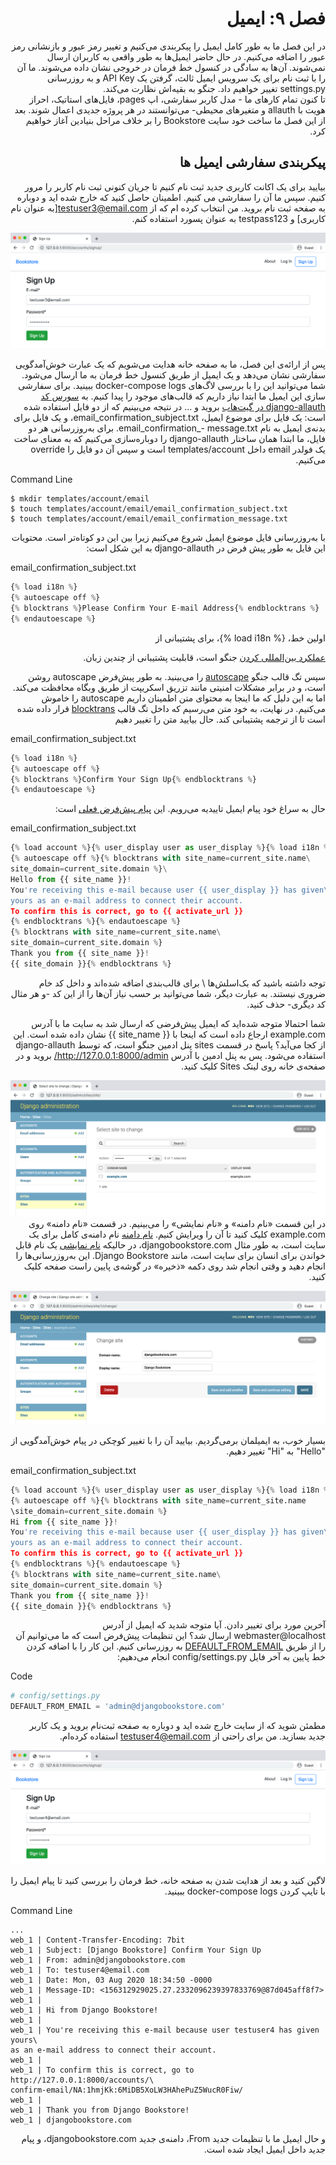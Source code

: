<div dir='rtl'>

# فصل ۹: ایمیل

در این فصل ما به طور کامل ایمیل را پیکربندی می‌کنیم و تغییر رمز عبور و بازنشانی رمز عبور را اضافه می‌کنیم.
در حال حاضر ایمیل‌ها به طور واقعی به کاربران ارسال نمی‌شوند. آن‌ها به سادگی در کنسول خط فرمان در خروجی نشان داده می‌شوند.    ما آن را با ثبت نام برای یک سرویس ایمیل ثالث، گرفتن یک API Key و به روزرسانی settings.py تغییر خواهیم داد.
جنگو به بقیه‌اش نظارت می‌کند.
<br>
تا کنون تمام کارهای ما - مدل کاربر سفارشی، اپ pages، فایل‌های استاتیک، احراز هویت با allauth و متغیرهای محیطی-
می‌توانستند در هر پروژه جدیدی اعمال شوند.
بعد از این فصل ما ساخت خود سایت Bookstore را بر خلاف مراحل بنیادین آغاز خواهیم کرد.

## پیکربندی سفارشی ایمیل ها
بیایید برای یک اکانت کاربری جدید ثبت نام کنیم تا جریان کنونی ثبت نام کاربر را مرور کنیم.
سپس ما آن را سفارشی می کنیم. اطمینان حاصل کنید که خارج شده اید و دوباره به صفحه ثبت نام بروید. من انتخاب کرده ام که از testuser3@email.com[به عنوان نام کاربری] و testpass123 به عنوان پسورد استفاده کنم.

![testuser3 Sign Up](./images/testuser%203%20Sign%20Up.png)

پس از ارائه‌ی این فصل، ما به صفحه خانه هدایت می‌شویم که یک عبارت خوش‌آمدگویی سفارشی نشان می‌دهد و یک ایمیل از طریق کنسول خط فرمان به ما ارسال می‌شود. شما می‌توانید این را با بررسی لاگ‌های docker-compose logs ببینید.
برای سفارشی سازی این ایمیل ما ابتدا نیاز داریم که قالب‌های موجود را پیدا کنیم.
 به
  [سورس کد django-allauth در گیت‌هاب](https://github.com/pennersr/django-allauth)
   بروید و ...
   در نتیجه می‌بینیم که از دو فایل استفاده شده است: یک فایل برای موضوع ایمیل، email_confirmation_subject.txt، و یک فایل برای بدنه‌ی ایمیل به نام email_confirmation_-
message.txt.
برای به‌روزرسانی هر دو فایل، ما ابتدا همان ساختار django-allauth را دوباره‌سازی می‌کنیم که به معنای ساخت یک فولدر email داخل templates/account است و سپس آن دو فایل را override می‌کنیم.

<div dir='ltr'>
Command Line

```shell
$ mkdir templates/account/email
$ touch templates/account/email/email_confirmation_subject.txt
$ touch templates/account/email/email_confirmation_message.txt
```
</div> 
 
 با به‌روزرسانی فایل موضوع ایمیل شروع می‌کنیم زیرا بین این دو کوتاه‌تر است. محتویات این فایل به طور پیش فرض در django-allauth به این شکل است:
 
<div dir='ltr'>
email_confirmation_subject.txt

```python
{% load i18n %}
{% autoescape off %}
{% blocktrans %}Please Confirm Your E-mail Address{% endblocktrans %}
{% endautoescape %}
```
</div> 
اولین  خط، {% load i18n %}، برای پشتیبانی از

  [عملکرد بین‌المللی‌ کردن](https://docs.djangoproject.com/en/3.1/topics/i18n/) جنگو است، قابلیت پشتیبانی از چندین زبان.
  
  سپس تگ قالب جنگو 
  [autoscape](https://docs.djangoproject.com/en/3.1/ref/templates/builtins/#autoescape) را می‌بینید. 
   به طور پیش‌فرض autoscape روشن است، و در برابر مشکلات امنیتی مانند تزریق اسکریپت از طریق وبگاه محافظت می‌کند. اما به این دلیل که ما اینجا به محتوای متن اطمینان داریم autoscape را خاموش می‌کنیم.
   در نهایت، به خود متن می‌رسیم که داخل تگ قالب 
   [blocktrans](https://docs.djangoproject.com/en/3.1/topics/i18n/translation/#std:templatetag-blocktrans) قرار داده شده است تا از ترجمه پشتیبانی کند. حال بیایید متن را تغییر دهیم 

<div dir='ltr'>
email_confirmation_subject.txt

```python
{% load i18n %}
{% autoescape off %}
{% blocktrans %}Confirm Your Sign Up{% endblocktrans %}
{% endautoescape %}
```
</div> 

حال به سراغ خود پیام ایمیل تاییدیه می‌رویم.
این
[پیام پیش‌فرض فعلی](https://github.com/pennersr/django-allauth/blob/41f84f5530b75431cfd4cf2b89cd805ced009e7d/allauth/templates/account/email/email_confirmation_message.txt) است:

<div dir='ltr'>
email_confirmation_subject.txt

```python
{% load account %}{% user_display user as user_display %}{% load i18n %}\
{% autoescape off %}{% blocktrans with site_name=current_site.name\
site_domain=current_site.domain %}\
Hello from {{ site_name }}!
You're receiving this e-mail because user {{ user_display }} has given\
yours as an e-mail address to connect their account.
To confirm this is correct, go to {{ activate_url }}
{% endblocktrans %}{% endautoescape %}
{% blocktrans with site_name=current_site.name\
site_domain=current_site.domain %}
Thank you from {{ site_name }}!
{{ site_domain }}{% endblocktrans %}
```
</div> 

توجه داشته باشید که بک‌اسلش‌ها \ برای قالب‌بندی اضافه شده‌اند و داخل کد خام ضروری نیستند. به عبارت دیگر، شما می‌توانید بر حسب نیاز آن‌ها را از این کد -و هر مثال کد دیگری- حذف کنید.

شما احتمالا متوجه شده‌اید که ایمیل پیش‌فرضی که ارسال شد به سایت ما با آدرس example.com ارجاع داده است که اینجا با {{ site_name }} نشان داده شده است. این از کجا می‌آید؟ پاسخ در قسمت sites پنل ادمین جنگو است، که توسط django-allauth استفاده می‌شود. پس به پنل ادمین با آدرس http://127.0.0.1:8000/admin/ بروید و در صفحه‌ی خانه روی لینک Sites کلیک کنید.
 
![Admin Sites](./images/Admin%20Sites.png)
در این قسمت «نام دامنه» و «نام نمایشی» را می‌بینیم. در قسمت «نام دامنه» روی example.com کلیک کنید تا آن را ویرایش کنیم. 
[نام دامنه](https://docs.djangoproject.com/en/3.1/ref/contrib/sites/#django.contrib.sites.models.Site.domain) نام دامنه‌ی کامل برای یک سایت است، به طور مثال djangobookstore.com، در حالیکه 
[نام نمایشی](https://docs.djangoproject.com/en/3.1/ref/contrib/sites/#django.contrib.sites.models.Site.name) یک نام قابل خواندن برای انسان برای سایت است، مانند Django Bookstore.
این به‌روزرسانی‌ها را انجام دهید و وقتی انجام شد روی دکمه «ذخیره» در گوشه‌ی پایین راست صفحه کلیک کنید.

 ![Admin Sites - DjangoBookstore.com](./images/Admin%20Sites%20-%20DjangoBookstore.com.png)
 
بسیار خوب، به ایمیلمان برمی‌گردیم. بیایید آن را با تغییر کوچکی در پیام خوش‌آمدگویی از "Hello" به "Hi" تغییر دهیم.  

<div dir='ltr'>
email_confirmation_subject.txt

```python
{% load account %}{% user_display user as user_display %}{% load i18n %}\
{% autoescape off %}{% blocktrans with site_name=current_site.name
\site_domain=current_site.domain %}
Hi from {{ site_name }}!
You're receiving this e-mail because user {{ user_display }} has given\
yours as an e-mail address to connect their account.
To confirm this is correct, go to {{ activate_url }}
{% endblocktrans %}{% endautoescape %}
{% blocktrans with site_name=current_site.name\
site_domain=current_site.domain %}
Thank you from {{ site_name }}!
{{ site_domain }}{% endblocktrans %}
```
</div> 

آخرین مورد برای تغییر دادن. آیا متوجه شدید که ایمیل از آدرس webmaster@localhost ارسال شد؟ این تنظیمات پیش‌فرض است که ما می‌توانیم آن را از طریق 
[DEFAULT_FROM_EMAIL](https://docs.djangoproject.com/en/3.1/ref/settings/#default-from-email) به روز‌رسانی کنیم.
این کار را با اضافه کردن خط پایین به آخر فایل config/settings.py انجام می‌دهیم:

<div dir='ltr'>
Code

```python
# config/settings.py
DEFAULT_FROM_EMAIL = 'admin@djangobookstore.com'
```
</div> 

مطمئن شوید که از سایت خارج شده اید و دوباره به صفحه ثبت‌نام بروید و یک کاربر جدید بسازید. من برای راحتی از testuser4@email.com استفاده کرده‌ام.

![Sign Up testuser4](./images/Sign%20Up%20testuser4.png)

لاگین کنید و بعد از هدایت شدن به صفحه خانه، خط فرمان را بررسی کنید تا پیام ایمیل را با تایپ کردن docker-compose logs ببینید.


<div dir='ltr'>
Command Line

```shell
...
web_1 | Content-Transfer-Encoding: 7bit
web_1 | Subject: [Django Bookstore] Confirm Your Sign Up
web_1 | From: admin@djangobookstore.com
web_1 | To: testuser4@email.com
web_1 | Date: Mon, 03 Aug 2020 18:34:50 -0000
web_1 | Message-ID: <156312929025.27.2332096239397833769@87d045aff8f7>
web_1 |
web_1 | Hi from Django Bookstore!
web_1 |
web_1 | You're receiving this e-mail because user testuser4 has given yours\
as an e-mail address to connect their account.
web_1 |
web_1 | To confirm this is correct, go to http://127.0.0.1:8000/accounts/\
confirm-email/NA:1hmjKk:6MiDB5XoLW3HAhePuZ5WucR0Fiw/
web_1 |
web_1 | Thank you from Django Bookstore!
web_1 | djangobookstore.com
```
</div> 

و حال ایمیل ما با تنظیمات جدید From، دامنه‌ی جدید djangobookstore.com، و پیام جدید داخل ایمیل ایجاد شده است. 

</div>

